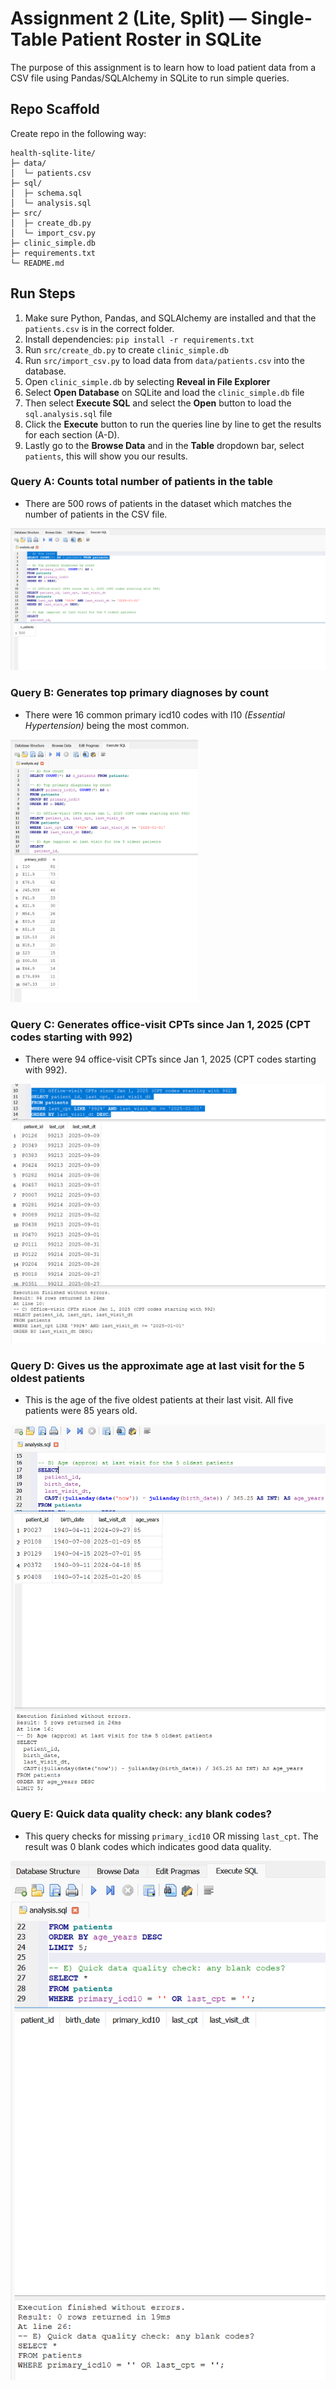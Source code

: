 # Assignment 2 (Lite, Split) — Single-Table Patient Roster in SQLite

The purpose of this assignment is to learn how to load patient data from a CSV file using Pandas/SQLAlchemy in SQLite to run simple queries. 

## Repo Scaffold
Create repo in the following way: 
```
health-sqlite-lite/
├─ data/
│  └─ patients.csv
├─ sql/
│  ├─ schema.sql
│  └─ analysis.sql
├─ src/
│  ├─ create_db.py         
│  └─ import_csv.py        
├─ clinic_simple.db        
├─ requirements.txt
└─ README.md
```

## Run Steps
1. Make sure Python, Pandas, and SQLAlchemy are installed and that the `patients.csv` is in the correct folder. 
2. Install dependencies: `pip install -r requirements.txt`
3. Run `src/create_db.py` to create `clinic_simple.db` 
4. Run `src/import_csv.py` to load data from `data/patients.csv` into the database.
5. Open `clinic_simple.db` by selecting **Reveal in File Explorer**
6. Select **Open Database** on SQLite and load the `clinic_simple.db` file
7. Then select **Execute SQL** and select the **Open** button to load the `sql.analysis.sql` file 
8. Click the **Execute** button to run the queries line by line to get the results for each section (A-D).
9. Lastly go to the **Browse Data** and in the **Table** dropdown bar, select `patients`, this will show you our results. 


### Query A: Counts total number of patients in the table
- There are 500 rows of patients in the dataset which matches the number of patients in the CSV file. 

![Query A](health-sqlite-lite/images/query_a.png)

### Query B: Generates top primary diagnoses by count
- There were 16 common primary icd10 codes with I10 *(Essential Hypertension)* being the most common.

<img src="health-sqlite-lite/images/query_b.png" alt="Query B" width="300">


### Query C: Generates office-visit CPTs since Jan 1, 2025 (CPT codes starting with 992)
- There were 94 office-visit CPTs since Jan 1, 2025 (CPT codes starting with 992).

![Query C](health-sqlite-lite/images/query_c.png)


### Query D: Gives us the approximate age at last visit for the 5 oldest patients
- This is the age of the five oldest patients at their last visit. All five patients were 85 years old. 

![Query D](health-sqlite-lite/images/query_d.png)

### Query E: Quick data quality check: any blank codes?
- This query checks for missing `primary_icd10` OR missing `last_cpt`. The result was 0 blank codes which indicates good data quality. 

![Query E](health-sqlite-lite/images/query_e.png)